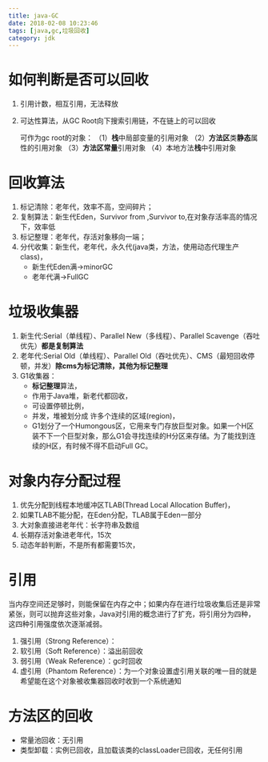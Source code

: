 ```yaml
---
title: java-GC
date: 2018-02-08 10:23:46
tags: [java,gc,垃圾回收]
category: jdk
---
```


# 如何判断是否可以回收

1. 引用计数，相互引用，无法释放

2. 可达性算法，从GC Root向下搜索引用链，不在链上的可以回收

   可作为gc root的对象：
   （1）**栈**中局部变量的引用对象
   （2）**方法区**类**静态**属性的引用对象
   （3）**方法区常量**引用对象
   （4）本地方法**栈**中引用对象

# 回收算法

1. 标记清除：老年代，效率不高，空间碎片；
2. 复制算法：新生代Eden，Survivor from ,Survivor to,在对象存活率高的情况下，效率低
3. 标记整理：老年代，存活对象移向一端；
4. 分代收集：新生代，老年代，永久代(java类，方法，使用动态代理生产class)，
   - 新生代Eden满->minorGC
   - 老年代满->FullGC

# 垃圾收集器

1. 新生代:Serial（单线程）、Parallel New（多线程）、Parallel Scavenge（吞吐优先）**都是复制算法**
2. 老年代:Serial Old（单线程）、Parallel Old（吞吐优先）、CMS（最短回收停顿，并发）**除cms为标记清除，其他为标记整理**
3. G1收集器：
   - **标记整理**算法，
   - 作用于Java堆，新老代都回收，
   - 可设置停顿比例，
   - 并发，堆被划分成 许多个连续的区域(region)，
   - G1划分了一个Humongous区，它用来专门存放巨型对象。如果一个H区装不下一个巨型对象，那么G1会寻找连续的H分区来存储。为了能找到连续的H区，有时候不得不启动Full GC。

# 对象内存分配过程

1. 优先分配到线程本地缓冲区TLAB(Thread Local Allocation Buffer)，
2. 如果TLAB不能分配，在Eden分配，TLAB属于Eden一部分
3. 大对象直接进老年代：长字符串及数组
4. 长期存活对象进老年代，15次
5. 动态年龄判断，不是所有都需要15次，

# 引用

当内存空间还足够时，则能保留在内存之中；如果内存在进行垃圾收集后还是非常紧张，则可以抛弃这些对象，Java对引用的概念进行了扩充，将引用分为四种，这四种引用强度依次逐渐减弱。

1. 强引用（Strong Reference）：
2. 软引用（Soft Reference）：溢出前回收
3. 弱引用（Weak Reference）：gc时回收
4. 虚引用（Phantom Reference）：为一个对象设置虚引用关联的唯一目的就是希望能在这个对象被收集器回收时收到一个系统通知

# 方法区的回收

- 常量池回收：无引用
- 类型卸载：实例已回收，且加载该类的classLoader已回收，无任何引用